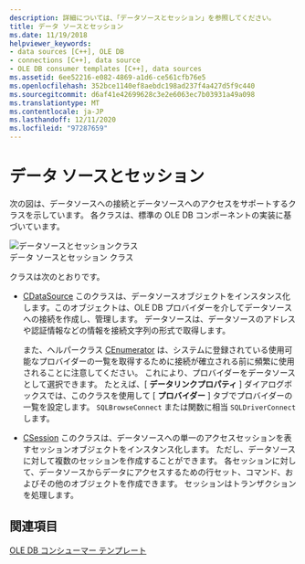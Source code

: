 ```yaml
---
description: 詳細については、「データソースとセッション」を参照してください。
title: データ ソースとセッション
ms.date: 11/19/2018
helpviewer_keywords:
- data sources [C++], OLE DB
- connections [C++], data source
- OLE DB consumer templates [C++], data sources
ms.assetid: 6ee52216-e082-4869-a1d6-ce561cfb76e5
ms.openlocfilehash: 352bce1140ef8aebdc198ad237f4a427d5f9c440
ms.sourcegitcommit: d6af41e42699628c3e2e6063ec7b03931a49a098
ms.translationtype: MT
ms.contentlocale: ja-JP
ms.lasthandoff: 12/11/2020
ms.locfileid: "97287659"
---
```

# <a name="data-sources-and-sessions"></a>データ ソースとセッション

次の図は、データソースへの接続とデータソースへのアクセスをサポートするクラスを示しています。 各クラスは、標準の OLE DB コンポーネントの実装に基づいています。

![データソースとセッションクラス](../../data/oledb/media/vcdatasourcesessionclasses.gif "データ ソースとセッション クラス") <br/>
データ ソースとセッション クラス

クラスは次のとおりです。

- [CDataSource](../../data/oledb/cdatasource-class.md) このクラスは、データソースオブジェクトをインスタンス化します。このオブジェクトは、OLE DB プロバイダーを介してデータソースへの接続を作成し、管理します。 データソースは、データソースのアドレスや認証情報などの情報を接続文字列の形式で取得します。

   また、ヘルパークラス [CEnumerator](../../data/oledb/cenumerator-class.md) は、システムに登録されている使用可能なプロバイダーの一覧を取得するために接続が確立される前に頻繁に使用されることに注意してください。 これにより、プロバイダーをデータソースとして選択できます。 たとえば、[ **データリンクプロパティ** ] ダイアログボックスでは、このクラスを使用して [ **プロバイダー** ] タブでプロバイダーの一覧を設定します。 `SQLBrowseConnect` または関数に相当 `SQLDriverConnect` します。

- [CSession](../../data/oledb/csession-class.md) このクラスは、データソースへの単一のアクセスセッションを表すセッションオブジェクトをインスタンス化します。 ただし、データソースに対して複数のセッションを作成することができます。 各セッションに対して、データソースからデータにアクセスするための行セット、コマンド、およびその他のオブジェクトを作成できます。 セッションはトランザクションを処理します。

## <a name="see-also"></a>関連項目

[OLE DB コンシューマー テンプレート](../../data/oledb/ole-db-consumer-templates-cpp.md)
